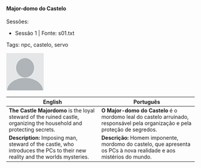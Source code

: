 
#### Major-domo do Castelo

Sessões:  
- Sessão 1 | Fonte: s01.txt

Tags: npc, castelo, servo

![Major-domo do Castelo](blank.png)

| English                                                                                                                      | Português                                                                                                                    |
| ---------------------------------------------------------------------------------------------------------------------------- | ---------------------------------------------------------------------------------------------------------------------------- |
| **The Castle Majordomo** is the loyal steward of the ruined castle, organizing the household and protecting secrets.         | **O Major-domo do Castelo** é o mordomo leal do castelo arruinado, responsável pela organização e pela proteção de segredos. |
| **Description:** Imposing man, steward of the castle, who introduces the PCs to their new reality and the worlds mysteries. | **Descrição:** Homem imponente, mordomo do castelo, que apresenta os PCs à nova realidade e aos mistérios do mundo.          |

